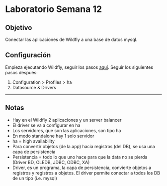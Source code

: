 # Laboratorio Semana 12

## Objetivo

Conectar las aplicaciones de Wildfly a una base de datos mysql.

## Configuración

Empieza ejecutando Wildfly, seguir los pasos [aquí](Fundamentos%20-%20Wildfly.md).
Seguir los siguientes pasos después:

1. Configuration > Profiles > ha
2. Datasource & Drivers

---
## Notas

- Hay en el Wildfly 2 aplicaciones y un server balancer
- El driver se va a configurar en ha
- Los servidores, que son las aplicaciones, son tipo ha
- En modo standalone hay 1 solo servidor
- ha = high availability
- Para convertir objetos (de la app) hacia registros (del DB), se usa una capa de persistencia
- Persistencia = todo lo que uno hace para que la data no se pierda (Driver BD, OLEDB, JDBC, ODBC, XA)
- Driver, es un programa, la capa de persistencia, convierte objetos a registros y registros a objetos. El driver permite conectar a todos los DB de un tipo (i.e. mysql)